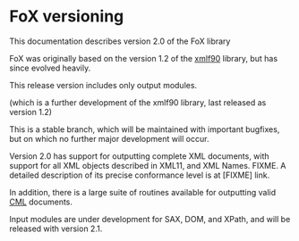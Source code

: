 # FoX versioning

This documentation describes version 2.0 of the FoX library

FoX was originally based on the version 1.2 of the [xmlf90](http://lcdx00.wm.lc.ehu.es/ag/xml/) library, but has since evolved heavily.

This release version includes only output modules.

(which is a further development of the xmlf90 library, last released as version 1.2)

This is a stable branch, which will be maintained with important bugfixes, but on which no further major development will occur.

Version 2.0 has support for outputting complete XML documents, with support for all XML objects described in XML11, and XML Names. FIXME. A detailed description of its precise conformance level is at [FIXME] link.

In addition, there is a large suite of routines available for outputting valid [CML](http://www.xml-cml.org) documents.

Input modules are under development for SAX, DOM, and XPath, and will be released with version 2.1.
